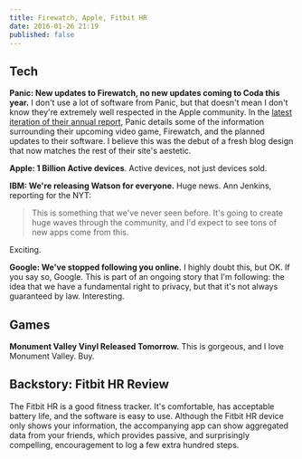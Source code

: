 ```yaml
---
title: Firewatch, Apple, Fitbit HR
date: 2016-01-26 21:19
published: false
---
```

## Tech
**Panic: New updates to Firewatch, no new updates coming to Coda this year.** I don't use a lot of software from Panic, but that doesn't mean I don't know they're extremely well respected in the Apple community. In the [latest iteration of their annual report](http://panic.com/blog/the-2015-panic-report/), Panic details some of the information surrounding their upcoming video game, Firewatch, and the planned updates to their software. I believe this was the debut of a fresh blog design that now matches the rest of their site's aestetic.

**Apple: 1 Billion Active devices**. Active devices, not just devices sold.

**IBM: We're releasing Watson for everyone.** Huge news. Ann Jenkins, reporting for the NYT:

> This is something that we've never seen before. It's going to create huge waves through the community, and I'd expect to see tons of new apps come from this.

Exciting.

**Google: We've stopped following you online.** I highly doubt this, but OK. If you say so, Google. This is part of an ongoing story that I'm following: the idea that we have a fundamental right to privacy, but that it's not always guaranteed by law. Interesting.

## Games

**Monument Valley Vinyl Released Tomorrow.** This is gorgeous, and I love Monument Valley. Buy.  

## Backstory: Fitbit HR Review

The Fitbit HR is a good fitness tracker. It's comfortable, has acceptable battery life, and the software is easy to use. Although the Fitbit HR device only shows your information, the accompanying app can show aggregated data from your friends, which provides passive, and surprisingly compelling, encouragement to log a few extra hundred steps.
